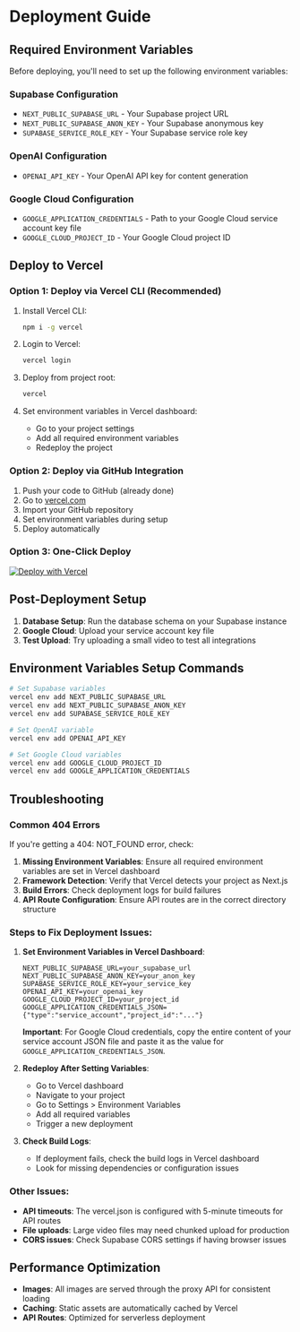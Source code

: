 # Deployment Guide

## Required Environment Variables

Before deploying, you'll need to set up the following environment variables:

### Supabase Configuration
- `NEXT_PUBLIC_SUPABASE_URL` - Your Supabase project URL
- `NEXT_PUBLIC_SUPABASE_ANON_KEY` - Your Supabase anonymous key
- `SUPABASE_SERVICE_ROLE_KEY` - Your Supabase service role key

### OpenAI Configuration
- `OPENAI_API_KEY` - Your OpenAI API key for content generation

### Google Cloud Configuration
- `GOOGLE_APPLICATION_CREDENTIALS` - Path to your Google Cloud service account key file
- `GOOGLE_CLOUD_PROJECT_ID` - Your Google Cloud project ID

## Deploy to Vercel

### Option 1: Deploy via Vercel CLI (Recommended)

1. Install Vercel CLI:
   ```bash
   npm i -g vercel
   ```

2. Login to Vercel:
   ```bash
   vercel login
   ```

3. Deploy from project root:
   ```bash
   vercel
   ```

4. Set environment variables in Vercel dashboard:
   - Go to your project settings
   - Add all required environment variables
   - Redeploy the project

### Option 2: Deploy via GitHub Integration

1. Push your code to GitHub (already done)
2. Go to [vercel.com](https://vercel.com)
3. Import your GitHub repository
4. Set environment variables during setup
5. Deploy automatically

### Option 3: One-Click Deploy

[![Deploy with Vercel](https://vercel.com/button)](https://vercel.com/new/clone?repository-url=https://github.com/b-barri/content-creator-tool)

## Post-Deployment Setup

1. **Database Setup**: Run the database schema on your Supabase instance
2. **Google Cloud**: Upload your service account key file
3. **Test Upload**: Try uploading a small video to test all integrations

## Environment Variables Setup Commands

```bash
# Set Supabase variables
vercel env add NEXT_PUBLIC_SUPABASE_URL
vercel env add NEXT_PUBLIC_SUPABASE_ANON_KEY  
vercel env add SUPABASE_SERVICE_ROLE_KEY

# Set OpenAI variable
vercel env add OPENAI_API_KEY

# Set Google Cloud variables
vercel env add GOOGLE_CLOUD_PROJECT_ID
vercel env add GOOGLE_APPLICATION_CREDENTIALS
```

## Troubleshooting

### Common 404 Errors
If you're getting a 404: NOT_FOUND error, check:

1. **Missing Environment Variables**: Ensure all required environment variables are set in Vercel dashboard
2. **Framework Detection**: Verify that Vercel detects your project as Next.js
3. **Build Errors**: Check deployment logs for build failures
4. **API Route Configuration**: Ensure API routes are in the correct directory structure

### Steps to Fix Deployment Issues:

1. **Set Environment Variables in Vercel Dashboard**:
   ```
   NEXT_PUBLIC_SUPABASE_URL=your_supabase_url
   NEXT_PUBLIC_SUPABASE_ANON_KEY=your_anon_key
   SUPABASE_SERVICE_ROLE_KEY=your_service_key
   OPENAI_API_KEY=your_openai_key
   GOOGLE_CLOUD_PROJECT_ID=your_project_id
   GOOGLE_APPLICATION_CREDENTIALS_JSON={"type":"service_account","project_id":"..."}
   ```

   **Important**: For Google Cloud credentials, copy the entire content of your service account JSON file and paste it as the value for `GOOGLE_APPLICATION_CREDENTIALS_JSON`.

2. **Redeploy After Setting Variables**:
   - Go to Vercel dashboard
   - Navigate to your project
   - Go to Settings > Environment Variables
   - Add all required variables
   - Trigger a new deployment

3. **Check Build Logs**:
   - If deployment fails, check the build logs in Vercel dashboard
   - Look for missing dependencies or configuration issues

### Other Issues:
- **API timeouts**: The vercel.json is configured with 5-minute timeouts for API routes
- **File uploads**: Large video files may need chunked upload for production
- **CORS issues**: Check Supabase CORS settings if having browser issues

## Performance Optimization

- **Images**: All images are served through the proxy API for consistent loading
- **Caching**: Static assets are automatically cached by Vercel
- **API Routes**: Optimized for serverless deployment
